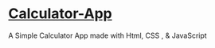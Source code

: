 # [Calculator-App](https://mgspavan.github.io/Calculator-App/)
A Simple Calculator App made with Html, CSS , &amp; JavaScript
